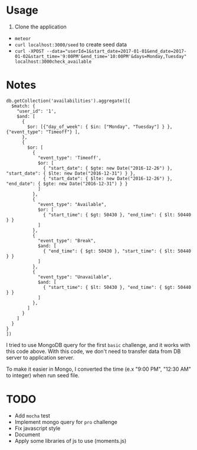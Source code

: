 # Usage

1. Clone the application
- `meteor`
- `curl localhost:3000/seed` to create seed data
- `curl -XPOST --data="userId=1&start_date=2017-01-01&end_date=2017-01-02&start_time='9:00PM'&end_time='10:00PM'&days=Monday,Tuesday" localhost:3000check_available`

# Notes

```
db.getCollection('availabilities').aggregate([{
  $match: {
    "user_id": '1',
    $and: [
      {
        $or: [{"day_of_week": { $in: ["Monday", "Tuesday"] } }, {"event_type": "Timeoff"} ],
      },
      {
        $or: [
          {
            "event_type": 'Timeoff',
            $or: [
              { "start_date": { $gte: new Date("2016-12-26") }, "start_date": { $lte: new Date("2016-12-31") } },
              { "start_date": { $lte: new Date("2016-12-26") }, "end_date": { $gte: new Date("2016-12-31") } }
            ]
          },
          {
            "event_type": "Available",
            $or: [
              { "start_time": { $gt: 50430 }, "end_time": { $lt: 50440 } }
            ]
          },
          {
            "event_type": "Break",
            $and: [
              { "end_time": { $gt: 50430 }, "start_time": { $lt: 50440 } }
            ]
          },
          {
            "event_type": "Unavailable",
            $and: [
              { "start_time": { $lt: 50430 }, "end_time": { $gt: 50440 } }
            ]
          },
        ]
      }
    ]
  }
}
])
```

I tried to use MongoDB query for the first `basic` challenge, and it works with this code above.
With this code, we don't need to transfer data from DB server to application server.

To make it easier in Mongo, I converted the time (e.x "9:00 PM", "12:30 AM" to integer) when run seed file.

# TODO

- Add `mocha` test
- Implement mongo query for `pro` challenge
- Fix javascript style
- Document
- Apply some libraries of js to use (moments.js)
